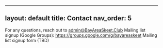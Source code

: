 
---
layout: default
title: Contact
nav_order: 5
---

For any questions, reach out to admin@BayAreaSkeet.Club
Mailing list signup (Google Groups): https://groups.google.com/g/bayareaskeet
Mailing list signup form (TBD)
